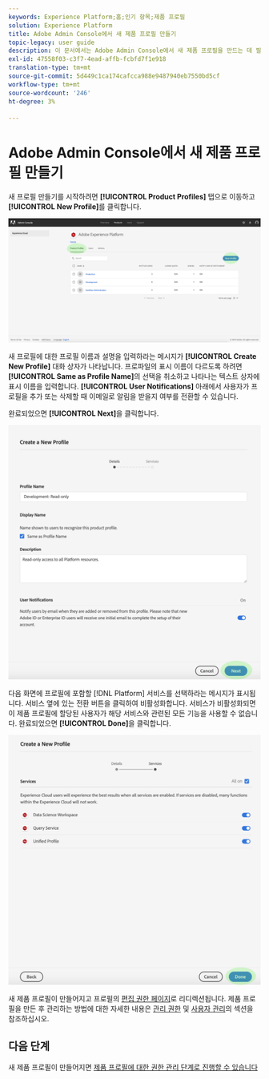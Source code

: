 ```yaml
---
keywords: Experience Platform;홈;인기 항목;제품 프로필
solution: Experience Platform
title: Adobe Admin Console에서 새 제품 프로필 만들기
topic-legacy: user guide
description: 이 문서에서는 Adobe Admin Console에서 새 제품 프로필을 만드는 데 필요한 단계를 설명합니다. 새 프로필 만들기를 시작하려면 제품 프로필 탭으로 이동하여 새 프로필을 클릭합니다.
exl-id: 47558f03-c3f7-4ead-affb-fcbfd7f1e918
translation-type: tm+mt
source-git-commit: 5d449c1ca174cafcca988e9487940eb7550bd5cf
workflow-type: tm+mt
source-wordcount: '246'
ht-degree: 3%

---
```


# Adobe Admin Console에서 새 제품 프로필 만들기

새 프로필 만들기를 시작하려면 **[!UICONTROL Product Profiles]** 탭으로 이동하고 **[!UICONTROL New Profile]**&#x200B;를 클릭합니다.

![new-profile-button](../images/new-profile-button.png)

새 프로필에 대한 프로필 이름과 설명을 입력하라는 메시지가 **[!UICONTROL Create New Profile]** 대화 상자가 나타납니다. 프로파일의 표시 이름이 다르도록 하려면 **[!UICONTROL Same as Profile Name]**&#x200B;의 선택을 취소하고 나타나는 텍스트 상자에 표시 이름을 입력합니다. **[!UICONTROL User Notifications]** 아래에서 사용자가 프로필을 추가 또는 삭제할 때 이메일로 알림을 받을지 여부를 전환할 수 있습니다.

완료되었으면 **[!UICONTROL Next]**&#x200B;을 클릭합니다.

![new-profile-details](../images/new-profile-details.png)

다음 화면에 프로필에 포함할 [!DNL Platform] 서비스를 선택하라는 메시지가 표시됩니다. 서비스 옆에 있는 전환 버튼을 클릭하여 비활성화합니다. 서비스가 비활성화되면 이 제품 프로필에 할당된 사용자가 해당 서비스와 관련된 모든 기능을 사용할 수 없습니다. 완료되었으면 **[!UICONTROL Done]**&#x200B;을 클릭합니다.

![new-profile-services](../images/new-profile-services.png)

새 제품 프로필이 만들어지고 프로필의 [편집 권한 페이지](#edit-permissions)로 리디렉션됩니다. 제품 프로필을 만든 후 관리하는 방법에 대한 자세한 내용은 [관리 권한](#manage-permissions-for-a-product-profile) 및 [사용자 관리](#manage-users-for-a-product-profile)의 섹션을 참조하십시오.

## 다음 단계

새 제품 프로필이 만들어지면 [제품 프로필에 대한 권한 관리 단계로 진행할 수 있습니다](permissions.md)
